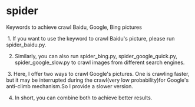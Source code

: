 # spider
Keywords to achieve crawl Baidu, Google, Bing pictures


  1. If you want to use the keyword to crawl Baidu's picture, please run spider_baidu.py.

  2. Similarly, you can also run spider_bing.py, spider_google_quick.py, spider_google_slow.py to crawl images from different search engines.

  3. Here, I offer two ways to crawl Google's pictures. One is crawling faster, but it may be interrupted during the crawl(very low probability)for Google's anti-climb mechanism.So I provide a slower version.

  4. In short, you can combine both to achieve better results.
